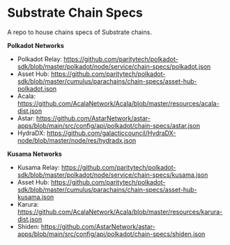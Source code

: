 # Substrate Chain Specs

A repo to house chains specs of Substrate chains.

**Polkadot Networks**

- Polkadot Relay: https://github.com/paritytech/polkadot-sdk/blob/master/polkadot/node/service/chain-specs/polkadot.json
- Asset Hub: https://github.com/paritytech/polkadot-sdk/blob/master/cumulus/parachains/chain-specs/asset-hub-polkadot.json
- Acala: https://github.com/AcalaNetwork/Acala/blob/master/resources/acala-dist.json
- Astar: https://github.com/AstarNetwork/astar-apps/blob/main/src/config/api/polkadot/chain-specs/astar.json
- HydraDX: https://github.com/galacticcouncil/HydraDX-node/blob/master/node/res/hydradx.json

**Kusama Networks**

- Kusama Relay: https://github.com/paritytech/polkadot-sdk/blob/master/polkadot/node/service/chain-specs/kusama.json
- Asset Hub: https://github.com/paritytech/polkadot-sdk/blob/master/cumulus/parachains/chain-specs/asset-hub-kusama.json
- Karura: https://github.com/AcalaNetwork/Acala/blob/master/resources/karura-dist.json
- Shiden: https://github.com/AstarNetwork/astar-apps/blob/main/src/config/api/polkadot/chain-specs/shiden.json
